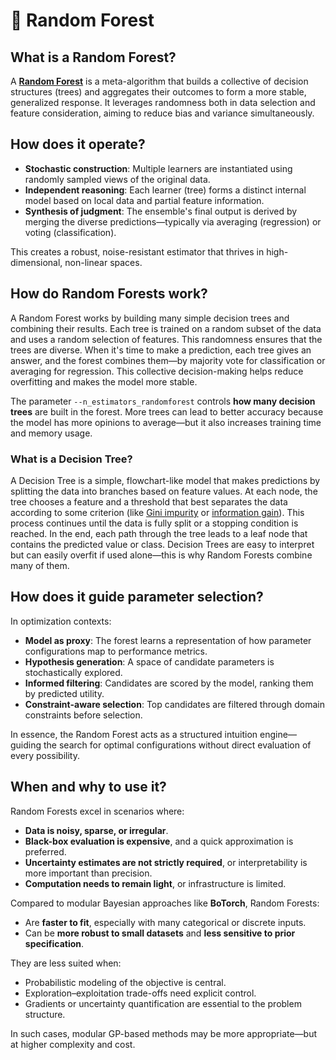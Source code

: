 # 🌲 Random Forest

<div id="toc"></div>

<!-- What are random forests and how do they work? -->

<!-- Category: Models -->

## What is a Random Forest?

A [**Random Forest**](https://en.wikipedia.org/wiki/Random_forest) is a meta-algorithm that builds a collective of decision structures (trees) and aggregates their outcomes to form a more stable, generalized response. It leverages randomness both in data selection and feature consideration, aiming to reduce bias and variance simultaneously.

## How does it operate?

- **Stochastic construction**: Multiple learners are instantiated using randomly sampled views of the original data.
- **Independent reasoning**: Each learner (tree) forms a distinct internal model based on local data and partial feature information.
- **Synthesis of judgment**: The ensemble's final output is derived by merging the diverse predictions—typically via averaging (regression) or voting (classification).

This creates a robust, noise-resistant estimator that thrives in high-dimensional, non-linear spaces.

## How do Random Forests work?

A Random Forest works by building many simple decision trees and combining their results. Each tree is trained on a random subset of the data and uses a random selection of features. This randomness ensures that the trees are diverse. When it's time to make a prediction, each tree gives an answer, and the forest combines them—by majority vote for classification or averaging for regression. This collective decision-making helps reduce overfitting and makes the model more stable.

The parameter `--n_estimators_randomforest` controls **how many decision trees** are built in the forest. More trees can lead to better accuracy because the model has more opinions to average—but it also increases training time and memory usage.

### What is a Decision Tree?

A Decision Tree is a simple, flowchart-like model that makes predictions by splitting the data into branches based on feature values. At each node, the tree chooses a feature and a threshold that best separates the data according to some criterion (like [Gini impurity](https://en.wikipedia.org/wiki/Gini_coefficient) or [information gain](https://en.wikipedia.org/wiki/Information_gain_ratio)). This process continues until the data is fully split or a stopping condition is reached. In the end, each path through the tree leads to a leaf node that contains the predicted value or class. Decision Trees are easy to interpret but can easily overfit if used alone—this is why Random Forests combine many of them.

## How does it guide parameter selection?

In optimization contexts:

- **Model as proxy**: The forest learns a representation of how parameter configurations map to performance metrics.
- **Hypothesis generation**: A space of candidate parameters is stochastically explored.
- **Informed filtering**: Candidates are scored by the model, ranking them by predicted utility.
- **Constraint-aware selection**: Top candidates are filtered through domain constraints before selection.

In essence, the Random Forest acts as a structured intuition engine—guiding the search for optimal configurations without direct evaluation of every possibility.

## When and why to use it?

Random Forests excel in scenarios where:

- **Data is noisy, sparse, or irregular**.
- **Black-box evaluation is expensive**, and a quick approximation is preferred.
- **Uncertainty estimates are not strictly required**, or interpretability is more important than precision.
- **Computation needs to remain light**, or infrastructure is limited.

Compared to modular Bayesian approaches like **BoTorch**, Random Forests:

- Are **faster to fit**, especially with many categorical or discrete inputs.
- Can be **more robust to small datasets** and **less sensitive to prior specification**.

They are less suited when:

- Probabilistic modeling of the objective is central.
- Exploration–exploitation trade-offs need explicit control.
- Gradients or uncertainty quantification are essential to the problem structure.

In such cases, modular GP-based methods may be more appropriate—but at higher complexity and cost.
